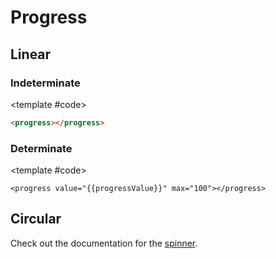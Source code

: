 <script setup>
	import { ref } from "vue"
	import { useIntervalFn } from '@vueuse/core'
	import Example from "../../.vitepress/theme/app/components/Example.vue"

	const progressValue = ref(10)

	useIntervalFn(() => {
		if (progressValue.value >= 100) {
			progressValue.value = 10
		} else {
			progressValue.value += 10
		}
	}, 3000)
</script>

# Progress

## Linear

### Indeterminate

<Example>
<template #example>
<progress></progress>
</template>

<template #code>

```html
<progress></progress>
```

</template>
</Example>

### Determinate

<Example>
<template #example>
<progress :value="progressValue" max="100"></progress>
</template>

<template #code>

```html-vue
<progress value="{{progressValue}}" max="100"></progress>
```

</template>
</Example>

## Circular

Check out the documentation for the [spinner](/components/feedback/spinner).
